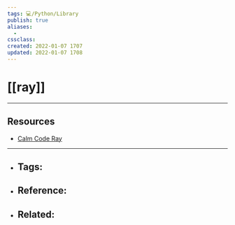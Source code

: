 ```yaml
---
tags: 💻️/Python/Library
publish: true
aliases:
  - 
cssclass: 
created: 2022-01-07 1707
updated: 2022-01-07 1708
---
```


# [[ray]]

---

## Resources

- [Calm Code Ray](https://calmcode.io/ray/introduction.html)

---

- Tags: 
	- 
- Reference:
	- 
- Related:
	- 
